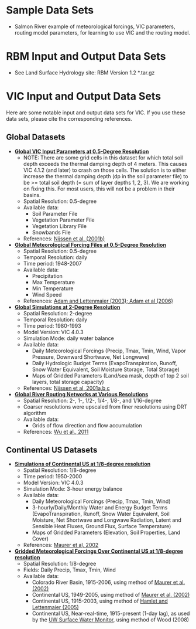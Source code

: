 # Sample Data Sets

*   Salmon River example of meteorological forcings, VIC parameters, routing model parameters, for learning to use VIC and the routing model.

# RBM Input and Output Data Sets

*    See Land Surface Hydrology site: RBM Version 1.2 *.tar.gz

# VIC Input and Output Data Sets

Here are some notable input and output data sets for VIC. If you use these data sets, please cite the corresponding references.

## Global Datasets

*   [**Global VIC Input Parameters at 0.5-Degree Resolution**](http://www.hydro.washington.edu/SurfaceWaterGroup/Data/vic_global_0.5deg.html)
    *   NOTE: There are some grid cells in this dataset for which total soil depth exceeds the thermal damping depth of 4 meters. This causes VIC 4.1.2 (and later) to crash on those cells. The solution is to either increase the thermal damping depth (dp in the soil parameter file) to be >= total soil depth (= sum of layer depths 1, 2, 3). We are working on fixing this. For most users, this will not be a problem in their basins.
    *   Spatial Resolution: 0.5-degree
    *   Available data:
        *   Soil Parameter File
        *   Vegetation Parameter File
        *   Vegetation Library File
        *   Snowbands File
    *   References: [Nijssen et al. (2001b)](../Documentation/References.md)
*   [**Global Meteorological Forcing Files at 0.5-Degree Resolution**](http://www.hydro.washington.edu/SurfaceWaterGroup/Data/met_global_0.5deg.html)
    *   Spatial Resolution: 0.5-degree
    *   Temporal Resolution: daily
    *   Time period: 1948-2007
    *   Available data:
        *   Precipitation
        *   Max Temperature
        *   Min Temperature
        *   Wind Speed
    *   References: [Adam and Lettenmaier (2003); Adam et al (2006)](../Documentation/References.md)
*   [**Global Simulations at 2-Degree Resolution**](http://www.hydro.washington.edu/SurfaceWaterGroup/Data/vic_global.html)
    *   Spatial Resolution: 2-degree
    *   Temporal Resolution: daily
    *   Time period: 1980-1993
    *   Model Version: VIC 4.0.3
    *   Simulation Mode: daily water balance
    *   Available data:
        *   Daily Meteorological Forcings (Precip, Tmax, Tmin, Wind, Vapor Pressure, Downward Shortwave, Net Longwave)
        *   Daily Hydrologic Budget Terms (EvapoTranspiration, Runoff, Snow Water Equivalent, Soil Moisture Storage, Total Storage)
        *   Maps of Gridded Parameters (Land/sea mask, depth of top 2 soil layers, total storage capacity)
    *   References: [Nijssen et al, 2001a,b,c](../Documentation/References.md)
*   [**Global River Routing Networks at Various Resolutions**](http://secure.ntsg.umt.edu/publications/2011/WKMS11/)
    *   Spatial Resolution: 2-, 1-, 1/2-, 1/4-, 1/8-, and 1/16-degree
    *   Coarser resolutions were upscaled from finer resolutions using DRT algorithm
    *   Available data:
        *   Grids of flow direction and flow accumulation
    *   References: [Wu et al., 2011](http://www.ntsg.umt.edu/node/724)

## Continental US Datasets

*   [**Simulations of Continental US at 1/8-degree resolution**](http://www.hydro.washington.edu/SurfaceWaterGroup/Data/VIC_retrospective/index.html)
    *   Spatial Resolution: 1/8-degree
    *   Time period: 1950-2000
    *   Model Version: VIC 4.0.3
    *   Simulation Mode: 3-hour energy balance
    *   Available data:
        *   Daily Meteorological Forcings (Precip, Tmax, Tmin, Wind)
        *   3-hourly/Daily/Monthly Water and Energy Budget Terms (EvapoTranspiration, Runoff, Snow Water Equivalent, Soil Moisture, Net Shortwave and Longwave Radiation, Latent and Sensible Heat Fluxes, Ground Flux, Surface Temperature)
        *   Maps of Gridded Parameters (Elevation, Soil Properties, Land Cover)
    *   References: [Maurer et al, 2002](http://www.hydro.washington.edu/SurfaceWaterGroup/Data/VIC_retrospective/index.html)
*   [**Gridded Meteorological Forcings Over Continental US at 1/8-degree resolution**](http://www.hydro.washington.edu/SurfaceWaterGroup/Data/gridded/index.html)
    *   Spatial Resolution: 1/8-degree
    *   Fields: Daily Precip, Tmax, Tmin, Wind
    *   Available data:
        *   Colorado River Basin, 1915-2006, using method of [Maurer et al. (2002)](http://www.hydro.washington.edu/SurfaceWaterGroup/Data/gridded/index.html)
        *   Continental US, 1949-2005, using method of [Maurer et al. (2002)](http://www.hydro.washington.edu/SurfaceWaterGroup/Data/gridded/index.html)
        *   Continental US, 1915-2003, using method of [Hamlet and Lettenmaier (2005)](http://www.hydro.washington.edu/SurfaceWaterGroup/Data/gridded/index.html)
        *   Continental US, Near-real-time, 1915-present (1-day lag), as used by the [UW Surface Water Monitor](http://www.hydro.washington.edu/forecast/monitor/), using method of Wood (2008)
